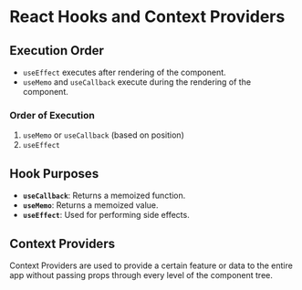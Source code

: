 # React Hooks and Context Providers

## Execution Order

- `useEffect` executes after rendering of the component.
- `useMemo` and `useCallback` execute during the rendering of the component.

### Order of Execution

1. `useMemo` or `useCallback` (based on position)
2. `useEffect`

## Hook Purposes

- **`useCallback`**: Returns a memoized function.
- **`useMemo`**: Returns a memoized value.
- **`useEffect`**: Used for performing side effects.

## Context Providers

Context Providers are used to provide a certain feature or data to the entire app without passing props through every level of the component tree.
